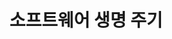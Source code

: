 ---
title: "소프트웨어 생명 주기"
excerpt: "정보처리기사"
categories: 
  - 정보처리기사
tags: 
  - 정보처리기사
  - 실기
  - 시나공
---